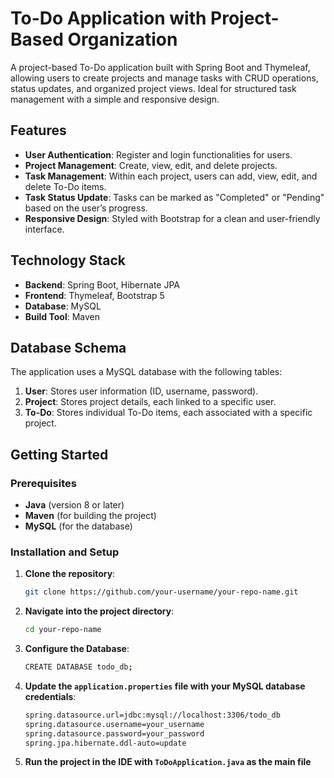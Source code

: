 # To-Do Application with Project-Based Organization

A project-based To-Do application built with Spring Boot and Thymeleaf, allowing users to create projects and manage tasks with CRUD operations, status updates, and organized project views. Ideal for structured task management with a simple and responsive design.

## Features

- **User Authentication**: Register and login functionalities for users.
- **Project Management**: Create, view, edit, and delete projects.
- **Task Management**: Within each project, users can add, view, edit, and delete To-Do items.
- **Task Status Update**: Tasks can be marked as "Completed" or "Pending" based on the user’s progress.
- **Responsive Design**: Styled with Bootstrap for a clean and user-friendly interface.

## Technology Stack

- **Backend**: Spring Boot, Hibernate JPA
- **Frontend**: Thymeleaf, Bootstrap 5
- **Database**: MySQL
- **Build Tool**: Maven

## Database Schema

The application uses a MySQL database with the following tables:

1. **User**: Stores user information (ID, username, password).
2. **Project**: Stores project details, each linked to a specific user.
3. **To-Do**: Stores individual To-Do items, each associated with a specific project.

## Getting Started

### Prerequisites

- **Java** (version 8 or later)
- **Maven** (for building the project)
- **MySQL** (for the database)

### Installation and Setup

1. **Clone the repository**:
   ```bash
   git clone https://github.com/your-username/your-repo-name.git
   ```
2. **Navigate into the project directory**:
   ```bash
   cd your-repo-name
   ```
3. **Configure the Database**:
   ```bash
   CREATE DATABASE todo_db;
   ```
4. **Update the `application.properties` file with your MySQL database credentials**:
   ```bash
   spring.datasource.url=jdbc:mysql://localhost:3306/todo_db
   spring.datasource.username=your_username
   spring.datasource.password=your_password
   spring.jpa.hibernate.ddl-auto=update
   ```
5. **Run the project in the IDE with `ToDoApplication.java` as the main file**
